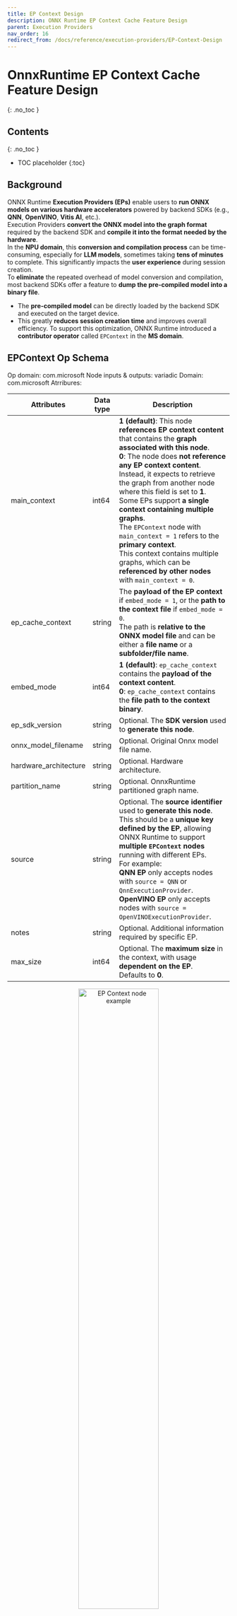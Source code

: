 ```yaml
---
title: EP Context Design
description: ONNX Runtime EP Context Cache Feature Design
parent: Execution Providers
nav_order: 16
redirect_from: /docs/reference/execution-providers/EP-Context-Design
---
```


# OnnxRuntime EP Context Cache Feature Design
{: .no_toc }

## Contents
{: .no_toc }

* TOC placeholder
{:toc}

## Background

ONNX Runtime **Execution Providers (EPs)** enable users to **run ONNX models on various hardware accelerators** powered by backend SDKs (e.g., **QNN**, **OpenVINO**, **Vitis AI**, etc.).<br/>
Execution Providers **convert the ONNX model into the graph format** required by the backend SDK and **compile it into the format needed by the hardware**.<br/>
In the **NPU domain**, this **conversion and compilation process** can be time-consuming, especially for **LLM models**, sometimes taking **tens of minutes** to complete. This significantly impacts the **user experience** during session creation.<br/>
To **eliminate** the repeated overhead of model conversion and compilation, most backend SDKs offer a feature to **dump the pre-compiled model into a binary file**.<br/>
- The **pre-compiled model** can be directly loaded by the backend SDK and executed on the target device.
- This greatly **reduces session creation time** and improves overall efficiency.
To support this optimization, ONNX Runtime introduced a **contributor operator** called `EPContext` in the **MS domain**.

## EPContext Op Schema

Op domain: com.microsoft
Node inputs & outputs: variadic
Domain: com.microsoft
Atrribures:

|Attributes           |Data type|Description                                                                                               |
|---------------------|---------|----------------------------------------------------------------------------------------------------------|
|main_context         |int64    |**1 (default)**: This node **references EP context content** that contains the **graph associated with this node**.<br/>**0**: The node does **not reference any EP context content**. Instead, it expects to retrieve the graph from another node where this field is set to **1**.<br/>Some EPs support **a single context containing multiple graphs**.<br/>The `EPContext` node with `main_context = 1` refers to the **primary context**.<br/>This context contains multiple graphs, which can be **referenced by other nodes** with `main_context = 0`.|
|ep_cache_context     |string   |The **payload of the EP context** if `embed_mode = 1`, or the **path to the context file** if `embed_mode = 0`.<br/>The path is **relative to the ONNX model file** and can be either a **file name** or a **subfolder/file name**.|
|embed_mode           |int64    |**1 (default)**: `ep_cache_context` contains the **payload of the context content**.<br/>**0**: `ep_cache_context` contains the **file path to the context binary**.|
|ep_sdk_version       |string   |Optional. The **SDK version** used to **generate this node**.|
|onnx_model_filename  |string   |Optional. Original Onnx model file name.|
|hardware_architecture|string   |Optional. Hardware architecture.|
|partition_name       |string   |Optional. OnnxRuntime partitioned graph name.|
|source               |string   |Optional. The **source identifier** used to **generate this node**.<br/>This should be a **unique key defined by the EP**, allowing ONNX Runtime to support **multiple `EPContext` nodes** running with different EPs.<br/>For example:<br/>**QNN EP** only accepts nodes with `source = QNN` or `QnnExecutionProvider`.<br/>**OpenVINO EP** only accepts nodes with `source = OpenVINOExecutionProvider`.|
|notes                |string   |Optional. Additional information required by specific EP.|
|max_size             |int64    |Optional. The **maximum size** in the context, with usage **dependent on the EP**.<br/>Defaults to **0**.|

<p align="center"><img width="60%" src="../../images/EP_context_node.png" alt="EP Context node example"/></p>

## OnnxRuntime Session Options Related to EP Context Cache Generation And Inference

|Session option             |Description                                                                                               |
|---------------------------|----------------------------------------------------------------------------------------------------------|
|ep.context_enable          |Used **only for EP context model generation**.<br/>**1**: Enables ONNX Runtime to **dump the context cache model**.<br/>**0 (default)**: **Disables** context model dumping.|
|ep.context_file_path       |Specifies the **file path** for the **dumped model**.<br/>**Default:** `original_file_name_ctx.onnx` for **context model generation**.<br/>For **model inference**:<br/>If the user loads the model from a **memory buffer** and the **EP context binary** is located outside the ONNX model, this option must be set.<br/>ONNX Runtime EP uses this path to **determine the folder location**, combining it with `ep_cache_context` (which points to the **context binary path**) to construct the **absolute path** to the context binary file.|
|ep.context_embed_mode      |Used **only for context model generation**.<br/>**1**: Dumps the **EP context content directly into the ONNX model**, stored inside the `ep_cache_context` node attribute.<br/>**0 (default)**: Dumps the **EP context content into a separate file** and stores the **file name** in the ONNX model.<br/>The **file path** is tracked in the `ep_cache_context` node attribute.|
|ep.context_node_name_prefix|Used **only for context model generation**.<br/>Specifies the **prefix for the `EPContext` node name** (also used as the `partition_name` attribute and internal graph name).<br/>Ensures **uniqueness across nodes** when multiple `EPContext` nodes are combined into a **single model**, preventing naming conflicts.<br/>The EP can also apply this prefix to the **`ep_graph` name** inside the converted EP context binary.|
|session.model_external_initializers_file_folder_path|This is not specific to the **EPContext** design. Generally, for models with external data, when loading the model from a **memory buffer**, the session loses track of the model's name and path, making it unable to locate the external data file. Use this configuration to specify the **folder path** for the external data files.<br/>All external data files should be placed within the **same folder**.|
|ep.context_model_external_initializers_file_name|This configuration is used when some nodes are partitioned on the **CPU EP** and those nodes have **external initializers**. When generating the **EP context model**, the new model **should not rely on the old external data file** used by the source ONNX model.<br/>Use this setting when **dumping the EP context model** with an external initializers file.<br/>If specified, all initializers will be placed inside the **external data file**.<br/>Otherwise, all initializers will be embedded inside the **generated ONNX file**.<br/>By default, this option is **not set**, meaning all initializers will be included within the ONNX file.|

## EP Context Cache Model Generation Workflow

### EP Interface `GetEpContextNodes()` for Generating the EP Context Cache Model

Generating the **partitioned graph** directly within the Execution Provider (EP) code is challenging, as the EP lacks a complete view of the entire partitioned graph. To address this, ONNX Runtime introduces a new **Execution Provider interface**: `GetEpContextNodes()`.

```cpp
virtual const InlinedVector<const Node*> GetEpContextNodes() const {
  return InlinedVector<const Node*>();
}
```

- This API returns an **array of pointers** to EPContext nodes.  
- Execution Providers should implement this interface if they need to **generate the context cache model**. Otherwise, they can leave it unimplemented.  
- It is the **EP's responsibility** to create the EPContext nodes along with their dependencies (e.g., the context binary file if `embed_mode = 0`).  
- The **ONNX Runtime GraphPartitioner** uses this interface to retrieve the EPContext nodes and generate the **partitioned ONNX model**.
[EP context model generation code details here](https://github.com/microsoft/onnxruntime/blob/544bdd60730270f49f6a5baafdff54065f626776/onnxruntime/core/framework/graph_partitioner.cc#L646-L750)


### EP Context Cache Model Generation Guidelines
**OnnxRuntime EPs** should adhere to the following guidelines to create the **EP context cache model** and maintain a unified user interface:

- **Ownership**
  - The **Execution Provider (EP)** is responsible for **creating the EPContext node** along with its dependencies.
  - The **ONNX Runtime framework** is responsible for **generating the EP context ONNX model** using the `EPContext` node list provided by the EP.

- **ep.context_enable**
  - ONNX Runtime creates the EP context cache model if `ep.context_enable = 1`.
  - Otherwise, if `ep.context_enable = 0` (default), ONNX Runtime follows the standard workflow without generating a cache model.

- **ep.context_file_path**
  - If `ep.context_file_path` is not provided, ONNX Runtime generates the output model file name by replacing `.onnx` in the original input model file name with `_ctx.onnx`.
  - If `ep.context_file_path` is specified, ONNX Runtime uses the provided file path. The EP should also use this path to determine the folder location for dumping the compiled EP context binary file when `ep.context_embed_mode = 0`.
  - **Note:** `ep.context_file_path` is required when loading the model from a **memory buffer**, as ONNX Runtime cannot retrieve the original model file path in this scenario.

- **ep.context_embed_mode**
  - `1`: Embeds the EP context content directly into the ONNX model.
  - `0` (default): Dumps the EP context content into a **separate file**.
    - The EP determines the file name and records it in the **EPContext node attribute** `ep_cache_context`.  
    - The separate file must be located in the **same directory** as the dumped ONNX model file.  
    - The file path recorded in the EPContext node is a **relative path** to the ONNX model file.  
    - **Note:** Subfolders are allowed.

- **ep.context_node_name_prefix**
  - If the user wants to add a **custom prefix** to the EPContext node name (also applied to the `partition_name` attribute and graph name), the EP should provide this capability when generating EPContext nodes.
  - This is useful when combining multiple EPContext nodes from different models into a **single model**, where there is a risk of **node name or graph name conflicts** across models.
  - The EP should support multiple EP contexts within a single model, enabling users to **merge and interconnect EPContext nodes** generated from different models.

### Usage Scenario Code Examples

**Generate the EPContext model by creating session from model path:**
```
    Ort::SessionOptions so;

    // Enable EPContext ONNX model dumping
    so.AddConfigEntry(kOrtSessionOptionEpContextEnable, "1");

    // Add the execution provider (using QNN as an example)
    so.AppendExecutionProvider("QNN", provider_options);

    // Create the session to dump the `_ctx.onnx` model
    Ort::Session session1(env, "./model1.onnx", so);
```

**Generate the EPContext model by creating session from model in memory buffer:**<br/>
Similar to the C API CreateSessionFromArray, the example below creates an ONNX Runtime session from a model stored in a memory array, causing the session to lose track of the model's name and path.
To generate the EPContext model, you must specify the file path using: `ep.context_file_path`.
```
    // Read model file into buffer array
    std::vector<char> buffer;
    ReadFileToBuffer("./model1.onnx", buffer);

    Ort::SessionOptions so;

    // Enable EPContext ONNX model dumping
    so.AddConfigEntry(kOrtSessionOptionEpContextEnable, "1");

    // Specify the generated EPContext model file path using option ep.context_file_path
    so.AddConfigEntry(kOrtSessionOptionEpContextFilePath, "./model_ctx.onnx");

    // Add the execution provider (using QNN as an example)
    so.AppendExecutionProvider("QNN", provider_options);


    // Create the session to dump the `_ctx.onnx` model
    Ort::Session session1(env, buffer.data(), buffer.size(), so);
```

**Generate the EPContext model by creating session from model in memory buffer, and model has external weights:**<br/>
Create the session from memory array, and the model depend on external data. The session requires `session.model_external_initializers_file_folder_path` to figure out the external data location, and same with previously example, `ep.context_file_path` to set the file path for the generated EPContext model.
```
    // Read model file into buffer array
    std::vector<char> buffer;
    ReadFileToBuffer("./model_folder/model1.onnx", buffer);

    Ort::SessionOptions so;

    // Enable EPContext ONNX model dumping
    so.AddConfigEntry(kOrtSessionOptionEpContextEnable, "1");

    // Specify the generated EPContext model file path using option ep.context_file_path
    so.AddConfigEntry(kOrtSessionOptionEpContextFilePath, "./model_folder/model_ctx.onnx");

    // Specify the external data folder path using option session.model_external_initializers_file_folder_path
    so.AddConfigEntry(kOrtSessionOptionsModelExternalInitializersFileFolderPath, "./external_data_folder/");

    // Add the execution provider (using QNN as an example)
    so.AppendExecutionProvider("QNN", provider_options);


    // Create the session to dump the `_ctx.onnx` model
    Ort::Session session1(env, buffer.data(), buffer.size(), so);
```
Note: If there is a **subgraph fallback** on the **CPU EP** that depends on external data, the generated EPContext model **should not rely on the original external data file** used by the base model. By default, the EPContext model **embeds all external data** directly into the generated ONNX file. If you need to store weights in an external file, set `ep.context_model_external_initializers_file_name`. This option forces all initializers to be saved in the specified external file.

## Inference Workflow for EP Context Cache Models

ONNX Runtime EPs that support loading models with `EPContext` nodes should follow the workflow and rules below for model inference:

- **Model Identification**
  - The EP should first determine whether the model contains `EPContext` nodes.
    - If no `EPContext` nodes are present, the EP follows its normal inference workflow.
    - If the model contains `EPContext` nodes:
      - The EP should inspect the `source` node attribute of all `EPContext` nodes to verify if any of them are intended for the current EP (i.e., the `source` attribute matches the key expected by the EP).
      - The EP should only partition the `EPContext` nodes where the `source` attribute matches the key required by the EP.
      - The EP loads the cached context from the matched `EPContext` nodes.
  
- **Handling External Context Binaries (embed_mode = 0)**  
  When the `EPContext` cache model is generated with `embed_mode = 0`, the context binary is stored as a separate file alongside the ONNX model in the same folder.
  - ONNX Runtime retrieves the relative path of the context binary file from the `ep_cache_context` attribute of the `EPContext` node.
  - **For models loaded from a file path:**
    - The EP should determine the folder path of the input model file and combine it with the relative path to construct the full path to the context binary file.
  - **For models loaded from a memory buffer:**
    - Since the EP cannot derive the model's folder path, the user must specify the session option `ep.context_file_path`.
    - The EP uses `ep.context_file_path` to determine the folder path and combines it with the relative path to construct the full path to the context binary file.

- **Support for Multiple Primary `EPContext` Nodes (`main_context = 1`)**  
  - The EP should support multiple primary `EPContext` nodes without any limitations.
  - The EP must be capable of loading all EP context binary buffers/files specified in the `ep_cache_context` attributes of the `EPContext` nodes, deserializing them, managing the `ep_graphs`, and selecting the appropriate one for execution.

<p align="center"><img width="60%" src="../../images/EP_context_nodes_with_different_eps.png" alt="EP Context nodes with different EPs"/></p>

### Usage Scenario Code Examples

**Create inference session from pre-compiled EPContext model:**<br/>
Create the session from model file path. If there is external EP context binary file, the session can figure out the binary file path from the model file path.
```
    Ort::SessionOptions so;

    // Add EP, take QNN for example
    so.AppendExecutionProvider("QNN", provider_options);

    // Create sessions to load from the _ctx.onnx model
    Ort::Session session1(env, "model1_ctx.onnx", so);

    session1.run(...);
```

**Create inference session from pre-compiled EPContext model in memory buffer:**<br/>
Creating a session from a memory buffer of the model causes the session to lose track of the model's name and path. To resolve this, you must set: `ep.context_file_path`.
- The session uses this path to identify the folder location.
- With the EP context binary file name from the `EPContext` node, the session constructs the full path to the final EP context binary file.
```
    // Read model file into buffer array
    std::vector<char> buffer;
    ReadFileToBuffer("./model_folder/model_ctx.onnx", buffer);

    Ort::SessionOptions so;

    // Specify the EPContext model file path using option ep.context_file_path
    so.AddConfigEntry(kOrtSessionOptionEpContextFilePath, "./model_path/model_ctx.onnx");

    // Add EP, take QNN for example
    so.AppendExecutionProvider("QNN", provider_options);

    // Create sessions to load from the buffer
    Ort::Session session1(env, buffer.data(), buffer.size(), so);

    session1.run(...);
```

# EPContext with Weight Sharing

## Weight Sharing in Onnx Domain
In ONNX, weight sharing refers to multiple ONNX models with external weights pointing to the same external weight file. These models use the same tensor names, allowing them to reference the same tensor data.
<p align="center"><img width="50%" src="../../images/Onnx_weight_sharing.png" alt="Weight sharing across Onnx models"/></p>

## Weight Sharing in EP Domain with EPContext
EP weight sharing is enabled using a pre-generated EP context binary/blob.
To do this, users must **generate the context binary offline** (AOT).
- Some EPs require specific platforms, such as **Linux x86_64** and/or **Windows x86_64**. Please refer to the specific EP page for details.
- The EP context binary contains **multiple graphs** that share the **same tensors**.

<p align="center"><img width="50%" src="../../images/EP_weight_sharing.png" alt="Weight sharing in EP context binary"/></p>

The EP or backend SDK should be capable of converting and compiling the graph as described above.
- The EP or SDK should identify identical weights from the existing EP context generated by previously compiled graphs.
- When new graphs are compiled into the EP context, they should reuse existing weights if they are recognized as identical.
For example, in `ep_ctx.bin`, `tensor1_1` from `ep_graph1` and `tensor2_1` from `ep_graph2` are identical and both point to the same data offset, `tensor_data1`.

## EPContext Model Generation with Weight Sharing Workflow
<p align="center"><img width="90%" src="../../images/EP_weight_sharing_workflow.png" alt="Weight sharing workflow"/></p>

Each ONNX Runtime session is associated with an ONNX model. Models that share weights are grouped into a model group, while ONNX Runtime sessions with common properties are organized into a session group. ONNX Runtime introduces two session options: `ep.share_ep_contexts` and `ep.stop_share_ep_contexts` to facilitate session grouping.
- All ONNX Runtime sessions within the session group should have `ep.share_ep_contexts` enabled.
- The final ONNX Runtime session uses `ep.stop_share_ep_contexts` to indicate that it is the last session in the group.
Note: A single ONNX model may contain multiple `EPContext` nodes, depending on the graph partitioning result. However, for simplicity, each model is shown with only one `EPcontext` node here.

## Implementation Guidelines for EPContext Model Generation with Weight Sharing
- Shared Workspace Creation:
<br/>    The first session creates a shared workspace (e.g., EP Singleton) to share resources with other sessions.
- EP Context Binary File Naming:
<br/>    The EP context binary file name is determined by the first session and stored in the shared workspace (e.g., EP Singleton) for use across session groups.
- Graph Compilation:
<br/>    All sessions in the session group compile their graphs into the shared resource. 
- `EPContext` Model Generation:
<br/>    Each session in the session group creates an `EPContext` ONNX model. The EP generates an `EPContext` node that references the EP context binary file name. The ONNX Runtime framework then dumps the `EPContext` ONNX model.
- Final EP Context Binary File Generation:
<br/>    The last session (the one with `ep.stop_share_ep_contexts` enabled) in the session group generates the final EP context binary file using the name stored in the shared workspace.
- Shared Workspace Cleanup:
<br/>    The last session clears the shared workspace. An empty shared workspace indicates that the next session to run is the first session.

### User Code Example
```
    Ort::SessionOptions so;

    // Enable EPContext ONNX model dumping
    so.AddConfigEntry(kOrtSessionOptionEpContextEnable, "1");

    // Enable EP context sharing across sessions
    so.AddConfigEntry(kOrtSessionOptionShareEpContexts, "1");

    // Add the execution provider (using QNN as an example)
    so.AppendExecutionProvider("QNN", provider_options);

    // Create the first session to dump the model1_ctx.onnx file
    Ort::Session session1(env, "model1.onnx", so);

    // Mark the last session by enabling ep.stop_share_ep_contexts
    so.AddConfigEntry(kOrtSessionOptionStopShareEpContexts, "1");

    // Create the last session to dump the model2_ctx.onnx file and generate the ep_ctx.bin (this file name is just an example, real name depend on EP implementation)
    Ort::Session session2(env, "model2.onnx", so);
```

### General Tool for EPContext Model Generation with Weight Sharing
OnnxRuntime provides the [ep_weight_sharing_ctx_gen](https://github.com/microsoft/onnxruntime/tree/main/onnxruntime/test/ep_weight_sharing_ctx_gen) tool to automate the weight-sharing workflow. This tool handles the entire process. This tool is specifically designed for **weight sharing** scenarios, streamlining the `EPContext` model generation process.
Example command line:
```
./ep_weight_sharing_ctx_gen -e qnn -i "soc_model|60 htp_graph_finalization_optimization_mode|3" ./model1.onnx,./model2.onnx
```
It creates two Onnx models (`model1_ctx.onnx`, `model2_ctx.onnx`) and one QNN context binary file (`ep_ctx.bin`).

## Inference Sessions from EPContext Models with Weight Sharing
To use the dumped EPContext models with weight sharing enabled, ONNX Runtime inference sessions must have **resource sharing** activated. This is done by setting the session option: 
```
    ep.share_ep_contexts = 1
```

### Implementation Guidelines for Inferencing from EPContext Models with Weight Sharing
- Create the first OnnxRuntime inference session
  - Set session option: `ep.share_ep_contexts=1`.
  - Load the `model1_ctx.onnx` model.
  - The shared workspace is initially empty.
  - The EP loads `ep_ctx.bin` and deserializes the binary to retrieve all graphs (e.g., `ep_graph1`, `ep_graph2`).
  - The `EPContext` node in model1_ctx.onnx specifies the use of `ep_graph1`.
  - The session uses `ep_graph1` for inference.
  - The remaining graphs (`ep_graph2`) are placed into the shared workspace for future sessions.
- Create the Second ONNX Runtime Inference Session
  - Set session option: `ep.share_ep_contexts=1`.
  - Load the `model2_ctx.onnx` model.
  - The `EPContext` node in `model2_ctx.onnx` specifies the use of `ep_graph2`.
  - The shared workspace already contains `ep_graph2`.
  - The EP **skips loading** `ep_ctx.bin` since the required graph is already available in the shared workspace.
  - The session **moves `ep_graph2` from the shared workspace to the current session**, making it **no longer accessible** from the shared workspace.
- Session Cleanup Best Practices
  - To avoid issues during concurrent execution, it is recommended to **destroy the sessions in reverse order** (i.e., destroy the second session before the first session).
  - This ensures proper resource management and prevents potential conflicts with shared resources.

### User Code Example
```
    Ort::SessionOptions so;
    // enable ep.share_ep_contexts
    so.AddConfigEntry(kOrtSessionOptionShareEpContexts, "1");

    // Add EP, take QNN for example
    so.AppendExecutionProvider("QNN", provider_options);

    // Create sessions to load from the _ctx.onnx models with resource sharing enabled
    Ort::Session session1(env, "model1_ctx.onnx", so);	
    Ort::Session session2(env, "model2_ctx.onnx", so);

    session1.run(...);
    session2.run(...);
```